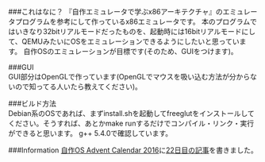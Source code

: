 ###これはなに？
『自作エミュレータで学ぶx86アーキテクチャ』のエミュレータプログラムを参考にして作っているx86エミュレータです。
本のプログラムではいきなり32bitリアルモードだったものを、起動時には16bitリアルモードにして、QEMUみたいにOSをエミュレーションできるようにしたいと思っています。
自作OSのエミュレーションが目標です(そのため、GUIをつけます)。

###GUI  
GUI部分はOpenGLで作っています(OpenGLでマウスを吸い込む方法が分からないので知ってる人いたら教えてください)。

###ビルド方法  
Debian系のOSであれば、まずinstall.shを起動してfreeglutをインストールしてください。そうすれば、あとかmake runするだけでコンパイル・リンク・実行ができると思います。
g++ 5.4.0で確認しています。

###Information
[自作OS Advent Calendar 2016](www.adventar.org/calendars/1666)に[22日目の記事](http://sksat.hatenablog.com/entry/2016/12/21/231342)を書きました。


